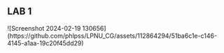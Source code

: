 <h2>LAB 1</h2>
![Screenshot 2024-02-19 130656](https://github.com/phlpss/LPNU_CG/assets/112864294/51ba6c1e-c146-4145-a1aa-19c20f45dd29)
